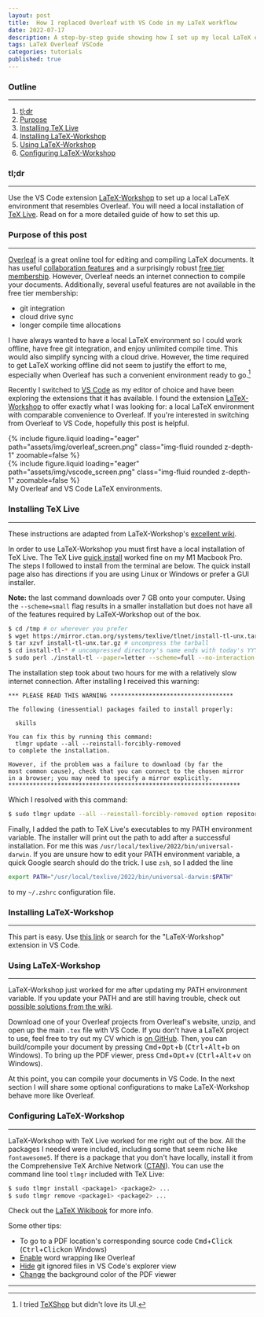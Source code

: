 ```yaml
---
layout: post
title:  How I replaced Overleaf with VS Code in my LaTeX workflow
date: 2022-07-17
description: A step-by-step guide showing how I set up my local LaTeX environment.
tags: LaTeX Overleaf VSCode
categories: tutorials
published: true
---
```


### Outline
---
1. [tl;dr](#tldr)
2. [Purpose](#purpose)
3. [Installing TeX Live](#insttex)
4. [Installing LaTeX-Workshop](#instlat)
5. [Using LaTeX-Workshop](#uselat)
6. [Configuring LaTeX-Workshop](#conlat)

<a name="tldr"></a>
### tl;dr 
---
Use the VS Code extension [LaTeX-Workshop](https://marketplace.visualstudio.com/items?itemName=James-Yu.latex-workshop) to set up a local LaTeX environment that resembles Overleaf. You will need a local installation of [TeX Live](https://www.tug.org/texlive/). Read on for a more detailed guide of how to set this up.

<a name="purpose"></a>
### Purpose of this post 
---
[Overleaf](https://www.overleaf.com/) is a great online tool for editing and compiling LaTeX documents. It has useful [collaboration features](https://www.overleaf.com/learn/how-to/Can_multiple_authors_edit_the_same_file_at_the_same_time%3F) and a surprisingly robust [free tier membership](https://www.overleaf.com/user/subscription/plans). However, Overleaf needs an internet connection to compile your documents. Additionally, several useful features are not available in the free tier membership:

<ul>
    <li>git integration</li>
    <li>cloud drive sync</li>
    <li>longer compile time allocations</li>
</ul>

I have always wanted to have a local LaTeX environment so I could work offline, have free git integration, and enjoy unlimited compile time. This would also simplify syncing with a cloud drive. However, the time required to get LaTeX working offline did not seem to justify the effort to me, especially when Overleaf has such a convenient environment ready to go.[^1]

Recently I switched to [VS Code](https://code.visualstudio.com/) as my editor of choice and have been exploring the extensions that it has available. I found the extension [LaTeX-Workshop](https://marketplace.visualstudio.com/items?itemName=James-Yu.latex-workshop) to offer exactly what I was looking for: a local LaTeX environment with comparable convenience to Overleaf. If you're interested in switching from Overleaf to VS Code, hopefully this post is helpful.

[^1]: I tried [TeXShop](https://pages.uoregon.edu/koch/texshop/) but didn't love its UI. 

<div class="row mt-3">
    <div class="col-12 mt-3 mt-md-0">
        {% include figure.liquid loading="eager" path="assets/img/overleaf_screen.png" class="img-fluid rounded z-depth-1" zoomable=false %}
    </div>
    <div class="col-12 mt-3 mt-md-0">
        {% include figure.liquid loading="eager" path="assets/img/vscode_screen.png" class="img-fluid rounded z-depth-1" zoomable=false %}
    </div>
</div>
<div class="caption">
    My Overleaf and VS Code LaTeX environments.
</div>

<a name="insttex"></a>
### Installing TeX Live 
---
These instructions are adapted from LaTeX-Workshop's [excellent wiki](https://github.com/James-Yu/LaTeX-Workshop/wiki/Install#installation).

In order to use LaTeX-Workshop you must first have a local installation of TeX Live. The TeX Live [quick install](https://tug.org/texlive/quickinstall.html) worked fine on my M1 Macbook Pro.  The steps I followed to install from the terminal are below. The quick install page also has directions if you are using Linux or Windows or prefer a GUI installer.

**Note:** the last command downloads over 7 GB onto your computer. Using the `--scheme=small` flag results in a smaller installation but does not have all of the features required by LaTeX-Workshop out of the box.

```sh
$ cd /tmp # or wherever you prefer
$ wget https://mirror.ctan.org/systems/texlive/tlnet/install-tl-unx.tar.gz
$ tar xzvf install-tl-unx.tar.gz # uncompress the tarball
$ cd install-tl-* # uncompressed directory's name ends with today's YYYYMMDD date
$ sudo perl ./install-tl --paper=letter --scheme=full --no-interaction # install
```

The installation step took about two hours for me with a relatively slow internet connection. After installing I received this warning:

```
*** PLEASE READ THIS WARNING ***********************************

The following (inessential) packages failed to install properly:

  skills

You can fix this by running this command:
  tlmgr update --all --reinstall-forcibly-removed
to complete the installation.

However, if the problem was a failure to download (by far the
most common cause), check that you can connect to the chosen mirror
in a browser; you may need to specify a mirror explicitly.
******************************************************************
```

Which I resolved with this command:

```sh
$ sudo tlmgr update --all --reinstall-forcibly-removed option repository http://mirror.ctan.org/systems/texlive/tlnet
```

Finally, I added the path to TeX Live's executables to my PATH environment variable. The installer will print out the path to add after a successful installation. For me this was `/usr/local/texlive/2022/bin/universal-darwin`. If you are unsure how to edit your PATH environment variable, a quick Google search should do the trick. I use `zsh`, so I added the line 

```zsh
export PATH="/usr/local/texlive/2022/bin/universal-darwin:$PATH"
```

to my `~/.zshrc` configuration file.

<a name="instlat"></a>
### Installing LaTeX-Workshop
---
This part is easy. Use [this link](https://marketplace.visualstudio.com/items?itemName=James-Yu.latex-workshop) or search for the "LaTeX-Workshop" extension in VS Code.

<a name="uselat"></a>
### Using LaTeX-Workshop 
---
LaTeX-Workshop just worked for me after updating my PATH environment variable. If you update your PATH and are still having trouble, check out [possible solutions from the wiki](https://github.com/James-Yu/LaTeX-Workshop/wiki/Install#setting-path-environment-variable).

Download one of your Overleaf projects from Overleaf's website, unzip, and open up the main `.tex` file with VS Code. If you don't have a LaTeX project to use, feel free to try out my CV which is [on GitHub](https://github.com/markwang0/cv). Then, you can build/compile your document by pressing <kbd>Cmd</kbd>+<kbd>Opt</kbd>+<kbd>b</kbd> (<kbd>Ctrl</kbd>+<kbd>Alt</kbd>+<kbd>b</kbd> on Windows). To bring up the PDF viewer, press <kbd>Cmd</kbd>+<kbd>Opt</kbd>+<kbd>v</kbd> (<kbd>Ctrl</kbd>+<kbd>Alt</kbd>+<kbd>v</kbd> on Windows).

At this point, you can compile your documents in VS Code. In the next section I will share some optional configurations to make LaTeX-Workshop behave more like Overleaf.

<a name="conlat"></a>
### Configuring LaTeX-Workshop 
---

LaTeX-Workshop with TeX Live worked for me right out of the box. All the packages I needed were included, including some that seem niche like `fontawesome5`. If there is a package that you don't have locally, install it from the Comprehensive TeX Archive Network ([CTAN](https://www.ctan.org/search)). You can use the command line tool `tlmgr` included with TeX Live:

```sh
$ sudo tlmgr install <package1> <package2> ...
$ sudo tlmgr remove <package1> <package2> ...
```

Check out the [LaTeX Wikibook](https://en.wikibooks.org/wiki/LaTeX/Installing_Extra_Packages) for more info.

Some other tips:

<ul>
    <li>To go to a PDF location's corresponding source code <kbd>Cmd</kbd>+<kbd>Click</kbd> (<kbd>Ctrl</kbd>+<kbd>Click</kbd>on Windows)</li>
    <li><a href="https://superuser.com/questions/1356139/enable-word-wrap-for-latex-files-only-in-vscode">Enable</a> word wrapping like Overleaf</li>
    <li><a href="https://marketplace.visualstudio.com/items?itemName=npxms.hide-gitignored">Hide</a> git ignored files in VS Code's explorer view</li>
    <li><a href="https://github.com/James-Yu/LaTeX-Workshop/wiki/View#color">Change</a> the background color of the PDF viewer</li>
</ul>

---